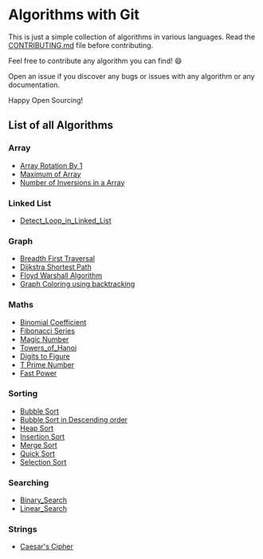 # Algorithms with Git

This is just a simple collection of algorithms in various languages. Read the [CONTRIBUTING.md](CONTRIBUTING.md) file before contributing.

Feel free to contribute any algorithm you can find! :smile:

Open an issue if you discover any bugs or issues with any algorithm or any documentation.

Happy Open Sourcing!

## List of all Algorithms

### Array

- [Array Rotation By 1](algorithms/Array/array_rotation_by_1)
- [Maximum of Array](algorithms/Array/maximum_of_array)
- [Number of Inversions in a Array](algorithms/Array/No-of-Inversions)

### Linked List
- [Detect_Loop_in_Linked_List](algorithms/Linked_List/detect_loop_in_linkedlist)

### Graph

- [Breadth First Traversal](algorithms/Graph/breadth_first_traversal)
- [Dijkstra Shortest Path](algorithms/Graph/dijkstra)
- [Floyd Warshall Algorithm](algorithms/Graph/floyd_warshall)
- [Graph Coloring using backtracking](algorithms/Graph/graph_coloring)

### Maths

- [Binomial Coefficient](algorithms/Maths/binomialCoefficient)
- [Fibonacci Series](algorithms/Maths/fibonacci)
- [Magic Number](algorithms/Maths/magic_no/)
- [Towers_of_Hanoi](algorithms/Maths/Towers_of_Hanoi/)
- [Digits to Figure](algorithms/Maths/digit_to_figure)
- [T Prime Number](algorithms/Maths/t_prime_number)
- [Fast Power](algorithms/Maths/fast_power)

### Sorting

- [Bubble Sort](algorithms/Sorting/Bubble_Sort)
- [Bubble Sort in Descending order](algorithms/Sorting/bubble_sort_descending)
- [Heap Sort](algorithms/Sorting/heap_sort)
- [Insertion Sort](algorithms/Sorting/insertion_sort)
- [Merge Sort](algorithms/Sorting/Merge_sort)
- [Quick Sort](algorithms/Sorting/quick_sort)
- [Selection Sort](algorithms/Sorting/selection_sort)

### Searching

- [Binary_Search](algorithms/Searching/binary_search)
- [Linear_Search](algorithms/Searching/linear_search)

### Strings
- [Caesar's Cipher](algorithms/Strings/Caesar's_cipher)
